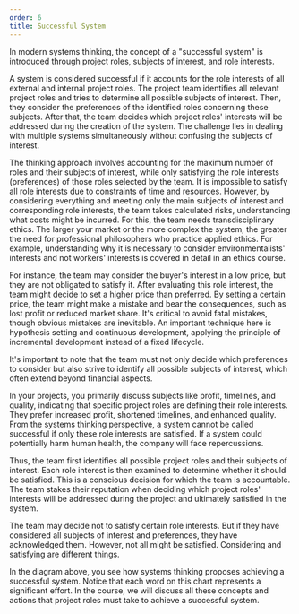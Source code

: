 ```yaml
---
order: 6
title: Successful System
---
```


In modern systems thinking, the concept of a "successful system" is introduced through project roles, subjects of interest, and role interests.

A system is considered successful if it accounts for the role interests of all external and internal project roles. The project team identifies all relevant project roles and tries to determine all possible subjects of interest. Then, they consider the preferences of the identified roles concerning these subjects. After that, the team decides which project roles' interests will be addressed during the creation of the system. The challenge lies in dealing with multiple systems simultaneously without confusing the subjects of interest.

The thinking approach involves accounting for the maximum number of roles and their subjects of interest, while only satisfying the role interests (preferences) of those roles selected by the team. It is impossible to satisfy all role interests due to constraints of time and resources. However, by considering everything and meeting only the main subjects of interest and corresponding role interests, the team takes calculated risks, understanding what costs might be incurred. For this, the team needs transdisciplinary ethics. The larger your market or the more complex the system, the greater the need for professional philosophers who practice applied ethics. For example, understanding why it is necessary to consider environmentalists' interests and not workers' interests is covered in detail in an ethics course.

For instance, the team may consider the buyer's interest in a low price, but they are not obligated to satisfy it. After evaluating this role interest, the team might decide to set a higher price than preferred. By setting a certain price, the team might make a mistake and bear the consequences, such as lost profit or reduced market share. It's critical to avoid fatal mistakes, though obvious mistakes are inevitable. An important technique here is hypothesis setting and continuous development, applying the principle of incremental development instead of a fixed lifecycle.

It's important to note that the team must not only decide which preferences to consider but also strive to identify all possible subjects of interest, which often extend beyond financial aspects.

In your projects, you primarily discuss subjects like profit, timelines, and quality, indicating that specific project roles are defining their role interests. They prefer increased profit, shortened timelines, and enhanced quality. From the systems thinking perspective, a system cannot be called successful if only these role interests are satisfied. If a system could potentially harm human health, the company will face repercussions.

Thus, the team first identifies all possible project roles and their subjects of interest. Each role interest is then examined to determine whether it should be satisfied. This is a conscious decision for which the team is accountable. The team stakes their reputation when deciding which project roles' interests will be addressed during the project and ultimately satisfied in the system.

The team may decide not to satisfy certain role interests. But if they have considered all subjects of interest and preferences, they have acknowledged them. However, not all might be satisfied. Considering and satisfying are different things.

In the diagram above, you see how systems thinking proposes achieving a successful system. Notice that each word on this chart represents a significant effort. In the course, we will discuss all these concepts and actions that project roles must take to achieve a successful system.